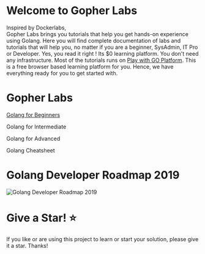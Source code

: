 # Welcome to Gopher Labs




Inspired by Dockerlabs, <br>
Gopher Labs brings you tutorials that help you get hands-on experience using Golang. Here you will find complete documentation of labs and tutorials that will help you, no matter if you are a beginner, SysAdmin, IT Pro or Developer.
Yes, you read it right ! Its $0 learning platform. You don't need any infrastructure. Most of the tutorials runs on [Play with GO Platform](
https://play.golang.org). This is a free browser based learning platform for you. Hence, we have everything ready for you to get started with.





# Gopher Labs

[Golang for Beginners](./Beginners/readme.md)

Golang for Intermediate

Golang for Advanced

Golang Cheatsheet

# Golang Developer Roadmap 2019

 ![Golang Developer Roadmap 2019](https://raw.githubusercontent.com/jackfrued/golang-developer-roadmap/master/golang-developer-roadmap.png)
 
 # Give a Star! :star:

If you like or are using this project to learn or start your solution, please give it a star. Thanks!
